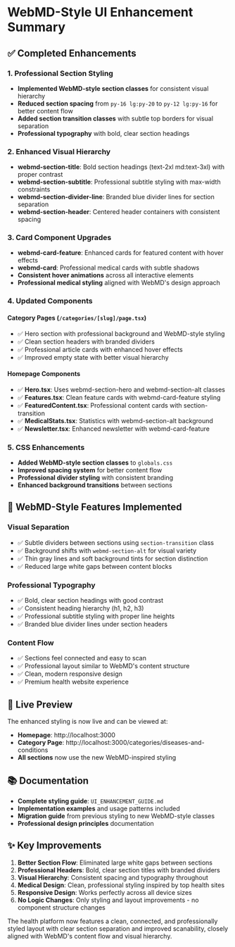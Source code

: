 # WebMD-Style UI Enhancement Summary

## ✅ Completed Enhancements

### 1. Professional Section Styling
- **Implemented WebMD-style section classes** for consistent visual hierarchy
- **Reduced section spacing** from `py-16 lg:py-20` to `py-12 lg:py-16` for better content flow
- **Added section transition classes** with subtle top borders for visual separation
- **Professional typography** with bold, clear section headings

### 2. Enhanced Visual Hierarchy
- **webmd-section-title**: Bold section headings (text-2xl md:text-3xl) with proper contrast
- **webmd-section-subtitle**: Professional subtitle styling with max-width constraints
- **webmd-section-divider-line**: Branded blue divider lines for section separation
- **webmd-section-header**: Centered header containers with consistent spacing

### 3. Card Component Upgrades
- **webmd-card-feature**: Enhanced cards for featured content with hover effects
- **webmd-card**: Professional medical cards with subtle shadows
- **Consistent hover animations** across all interactive elements
- **Professional medical styling** aligned with WebMD's design approach

### 4. Updated Components

#### Category Pages (`/categories/[slug]/page.tsx`)
- ✅ Hero section with professional background and WebMD-style styling
- ✅ Clean section headers with branded dividers
- ✅ Professional article cards with enhanced hover effects
- ✅ Improved empty state with better visual hierarchy

#### Homepage Components
- ✅ **Hero.tsx**: Uses webmd-section-hero and webmd-section-alt classes
- ✅ **Features.tsx**: Clean feature cards with webmd-card-feature styling
- ✅ **FeaturedContent.tsx**: Professional content cards with section-transition
- ✅ **MedicalStats.tsx**: Statistics with webmd-section-alt background
- ✅ **Newsletter.tsx**: Enhanced newsletter with webmd-card-feature

### 5. CSS Enhancements
- **Added WebMD-style section classes** to `globals.css`
- **Improved spacing system** for better content flow
- **Professional divider styling** with consistent branding
- **Enhanced background transitions** between sections

## 🎯 WebMD-Style Features Implemented

### Visual Separation
- ✅ Subtle dividers between sections using `section-transition` class
- ✅ Background shifts with `webmd-section-alt` for visual variety
- ✅ Thin gray lines and soft background tints for section distinction
- ✅ Reduced large white gaps between content blocks

### Professional Typography
- ✅ Bold, clear section headings with good contrast
- ✅ Consistent heading hierarchy (h1, h2, h3)
- ✅ Professional subtitle styling with proper line heights
- ✅ Branded blue divider lines under section headers

### Content Flow
- ✅ Sections feel connected and easy to scan
- ✅ Professional layout similar to WebMD's content structure
- ✅ Clean, modern responsive design
- ✅ Premium health website experience

## 🚀 Live Preview

The enhanced styling is now live and can be viewed at:
- **Homepage**: http://localhost:3000
- **Category Page**: http://localhost:3000/categories/diseases-and-conditions
- **All sections** now use the new WebMD-inspired styling

## 📚 Documentation

- **Complete styling guide**: `UI_ENHANCEMENT_GUIDE.md`
- **Implementation examples** and usage patterns included
- **Migration guide** from previous styling to new WebMD-style classes
- **Professional design principles** documentation

## ✨ Key Improvements

1. **Better Section Flow**: Eliminated large white gaps between sections
2. **Professional Headers**: Bold, clear section titles with branded dividers
3. **Visual Hierarchy**: Consistent spacing and typography throughout
4. **Medical Design**: Clean, professional styling inspired by top health sites
5. **Responsive Design**: Works perfectly across all device sizes
6. **No Logic Changes**: Only styling and layout improvements - no component structure changes

The health platform now features a clean, connected, and professionally styled layout with clear section separation and improved scanability, closely aligned with WebMD's content flow and visual hierarchy.
